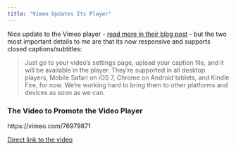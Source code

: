 ```yaml
---
title: "Vimeo Updates Its Player"
---
```

<p>Nice update to the Vimeo player - <a href="https://vimeo.com/blog/post:606">read more in their blog post</a> - but the two most important details to me are that its now responsive and supports closed captions/subtitles:</p>
<blockquote><p>
  Just go to your video’s settings page, upload your caption file, and it will be available in the player. They’re supported in all desktop players, Mobile Safari on iOS 7, Chrome on Android tablets, and Kindle Fire, for now. We’re working hard to bring them to other platforms and devices as soon as we can.
</p></blockquote>
<h3>The Video to Promote the Video Player</h3>
<p>https://vimeo.com/76979871</p>
<p><a href="https://vimeo.com/76979871">Direct link to the video</a></p>
